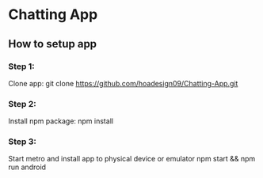 # Chatting App
## How to setup app
### Step 1:
Clone app: git clone https://github.com/hoadesign09/Chatting-App.git
### Step 2:
Install npm package: npm install
### Step 3:
Start metro and install app to physical device or emulator
npm start && npm run android